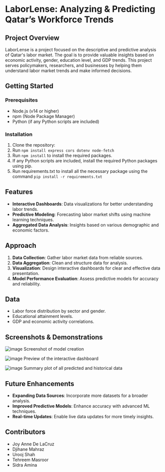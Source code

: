 # LaborLense: Analyzing & Predicting Qatar’s Workforce Trends

## Project Overview
LaborLense is a project focused on the descriptive and predictive analysis of Qatar's labor market. The goal is to provide valuable insights based on economic activity, gender, education level, and GDP trends. This project serves policymakers, researchers, and businesses by helping them understand labor market trends and make informed decisions.

## Getting Started

### Prerequisites
- Node.js (v14 or higher)
- npm (Node Package Manager)
- Python (if any Python scripts are included)

### Installation
1. Clone the repository:
3. Run `npm install express cors dotenv node-fetch`
2. Run `npm install` to install the required packages.
3. If any Python scripts are included, install the required Python packages using pip.
4. Run requirements.txt to install all the necessary package using the command `pip install -r requirements.txt`

## Features
- **Interactive Dashboards**: Data visualizations for better understanding labor trends.
- **Predictive Modeling**: Forecasting labor market shifts using machine learning techniques.
- **Aggregated Data Analysis**: Insights based on various demographic and economic factors.

## Approach
1. **Data Collection**: Gather labor market data from reliable sources.
2. **Data Aggregation**: Clean and structure data for analysis.
3. **Visualization**: Design interactive dashboards for clear and effective data presentation.
4. **Model Performance Evaluation**: Assess predictive models for accuracy and reliability.

## Data
- Labor force distribution by sector and gender.
- Educational attainment levels.
- GDP and economic activity correlations.

## Screenshots & Demonstrations
![image](https://github.com/user-attachments/assets/7cb9d955-689f-4b2d-afb6-b23ce67bb8a5)
Screenshot of model creation

![image](https://github.com/user-attachments/assets/f0b9c59f-9320-4b49-bb58-c0a91134ca4b)
Preview of the interactive dashboard

![image](https://github.com/user-attachments/assets/2e2a8ac5-5149-4317-b378-32d26f8ac0fa)
Summary plot of all predicted and historical data

## Future Enhancements
- **Expanding Data Sources**: Incorporate more datasets for a broader analysis.
- **Improved Predictive Models**: Enhance accuracy with advanced ML techniques.
- **Real-time Updates**: Enable live data updates for more timely insights.

## Contributors
- Joy Anne De LaCruz
- Djihane Mahraz
- Urooj Shah
- Tehreem Masroor
- Sidra Amina
